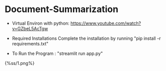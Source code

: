 # Document-Summarization

* Virtual Environ with python:
  https://www.youtube.com/watch?v=GZbeL5AcTgw

* Required Installations Complete the installation by running "pip install -r requirements.txt"

* To Run the Program : 
"streamlit run app.py"


{%ss/1.png%}
